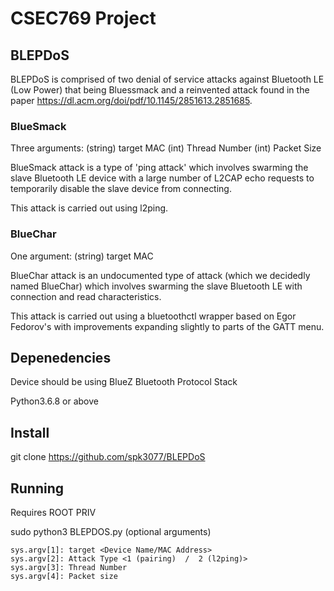 # CSEC769 Project

## BLEPDoS

BLEPDoS is comprised of two denial of service attacks against Bluetooth LE (Low Power) that being Bluessmack and a reinvented attack found in the paper https://dl.acm.org/doi/pdf/10.1145/2851613.2851685.

### BlueSmack
Three arguments: (string) target MAC (int) Thread Number (int) Packet Size

BlueSmack attack is a type of 'ping attack' which involves swarming the slave Bluetooth LE device with a large number of L2CAP echo requests to temporarily disable the slave device from connecting.

This attack is carried out using l2ping.

### BlueChar
One argument: (string) target MAC

BlueChar attack is an undocumented type of attack (which we decidedly named BlueChar) which involves swarming the slave Bluetooth LE with connection and read characteristics.

This attack is carried out using a bluetoothctl wrapper based on Egor Fedorov's with improvements expanding slightly to parts of the GATT menu.

## Depenedencies
Device should be using BlueZ Bluetooth Protocol Stack

Python3.6.8 or above

## Install
git clone https://github.com/spk3077/BLEPDoS

## Running
Requires ROOT PRIV

sudo python3 BLEPDOS.py (optional arguments)

    sys.argv[1]: target <Device Name/MAC Address>
    sys.argv[2]: Attack Type <1 (pairing)  /  2 (l2ping)>
    sys.argv[3]: Thread Number
    sys.argv[4]: Packet size
